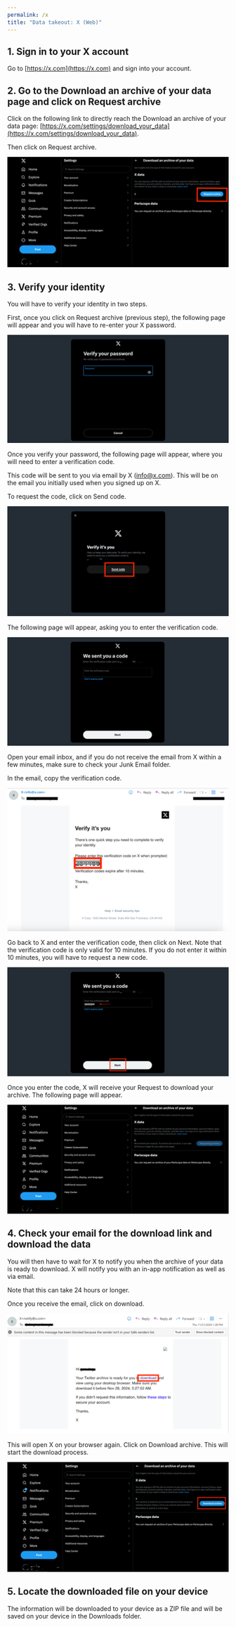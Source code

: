 ```yaml
---
permalink: /x
title: "Data takeout: X (Web)"
---
```


## 1. Sign in to your X account

Go to [https://x.com](https://x.com) and sign into your account.

## 2. Go to the Download an archive of your data page and click on Request archive

Click on the following link to directly reach the Download an archive of
your data page: [https://x.com/settings/download_your_data](https://x.com/settings/download_your_data).

Then click on Request archive.

![X](assets/screenshots/x_1.png)

## 3. Verify your identity

You will have to verify your identity in two steps.

First, once you click on Request archive (previous step), the following
page will appear and you will have to re-enter your X password.

![X](assets/screenshots/x_2.png)

Once you verify your password, the following page will appear, where you
will need to enter a verification code.

This code will be sent to you via email by X (<info@x.com>). This will
be on the email you initially used when you signed up on X.

To request the code, click on Send code.

![X](assets/screenshots/x_3.png)

The following page will appear, asking you to enter the verification
code.

![X](assets/screenshots/x_4.png)

Open your email inbox, and if you do not receive the email from X within
a few minutes, make sure to check your Junk Email folder.

In the email, copy the verification code.

![X](assets/screenshots/x_5.png)

Go back to X and enter the verification code, then click on Next. Note
that the verification code is only valid for 10 minutes. If you do not
enter it within 10 minutes, you will have to request a new code.

![X](assets/screenshots/x_6.png)

Once you enter the code, X will receive your Request to download your
archive. The following page will appear.

![X](assets/screenshots/x_7.png)

## 4. Check your email for the download link and download the data

You will then have to wait for X to notify you when the archive of your
data is ready to download. X will notify you with an in-app notification
as well as via email.

Note that this can take 24 hours or longer.

Once you receive the email, click on download.

![X](assets/screenshots/x_8.png)

This will open X on your browser again. Click on Download archive. This
will start the download process.

![X](assets/screenshots/x_9.png)

## 5. Locate the downloaded file on your device

The information will be downloaded to your device as a ZIP file and will
be saved on your device in the Downloads folder.
